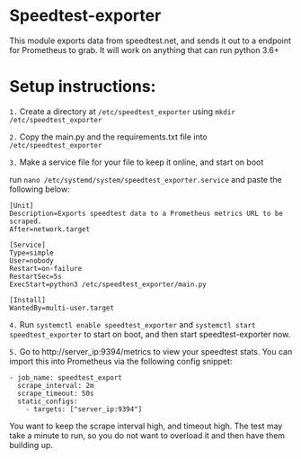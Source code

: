 # Speedtest-exporter

This module exports data from speedtest.net, and sends it out to a endpoint for Prometheus to grab.
It will work on anything that can run python 3.6+

# Setup instructions:
`1.` Create a directory at `/etc/speedtest_exporter` using `mkdir /etc/speedtest_exporter`

`2.` Copy the main.py and the requirements.txt file into `/etc/speedtest_exporter`

`3.` Make a service file for your file to keep it online, and start on boot

run `nano /etc/systemd/system/speedtest_exporter.service` and paste the following below:

```
[Unit]
Description=Exports speedtest data to a Prometheus metrics URL to be scraped.
After=network.target

[Service]
Type=simple
User=nobody
Restart=on-failure
RestartSec=5s
ExecStart=python3 /etc/speedtest_exporter/main.py

[Install]
WantedBy=multi-user.target
```

`4.` Run `systemctl enable speedtest_exporter` and `systemctl start speedtest_exporter` to start on boot, and then start speedtest-exporter now.

`5.` Go to http://server_ip:9394/metrics to view your speedtest stats. You can import this into Prometheus via the following config snippet:
  
  ```
  - job_name: speedtest_export
    scrape_interval: 2m
    scrape_timeout: 50s
    static_configs:
      - targets: ["server_ip:9394"]
  ```
  
  You want to keep the scrape interval high, and timeout high. The test may take a minute to run, so you do not want to overload it and then have them building up.
